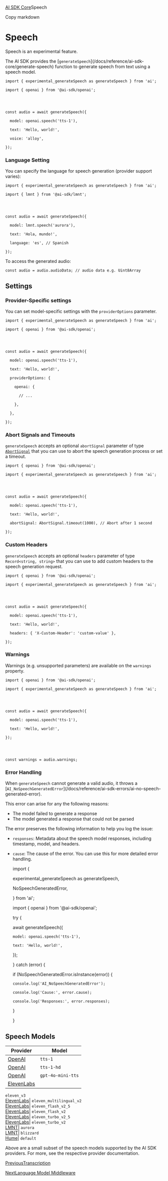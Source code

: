 [AI SDK Core](/docs/ai-sdk-core)Speech

Copy markdown

# Speech

Speech is an experimental feature.

The AI SDK provides the [`generateSpeech`](/docs/reference/ai-sdk-
core/generate-speech) function to generate speech from text using a speech
model.

    
    
    import { experimental_generateSpeech as generateSpeech } from 'ai';
    
    import { openai } from '@ai-sdk/openai';
    
    
    
    
    const audio = await generateSpeech({
    
      model: openai.speech('tts-1'),
    
      text: 'Hello, world!',
    
      voice: 'alloy',
    
    });

### Language Setting

You can specify the language for speech generation (provider support varies):

    
    
    import { experimental_generateSpeech as generateSpeech } from 'ai';
    
    import { lmnt } from '@ai-sdk/lmnt';
    
    
    
    
    const audio = await generateSpeech({
    
      model: lmnt.speech('aurora'),
    
      text: 'Hola, mundo!',
    
      language: 'es', // Spanish
    
    });

To access the generated audio:

    
    
    const audio = audio.audioData; // audio data e.g. Uint8Array

## Settings

### Provider-Specific settings

You can set model-specific settings with the `providerOptions` parameter.

    
    
    import { experimental_generateSpeech as generateSpeech } from 'ai';
    
    import { openai } from '@ai-sdk/openai';
    
    
    
    
    const audio = await generateSpeech({
    
      model: openai.speech('tts-1'),
    
      text: 'Hello, world!',
    
      providerOptions: {
    
        openai: {
    
          // ...
    
        },
    
      },
    
    });

### Abort Signals and Timeouts

`generateSpeech` accepts an optional `abortSignal` parameter of type
[`AbortSignal`](https://developer.mozilla.org/en-US/docs/Web/API/AbortSignal)
that you can use to abort the speech generation process or set a timeout.

    
    
    import { openai } from '@ai-sdk/openai';
    
    import { experimental_generateSpeech as generateSpeech } from 'ai';
    
    
    
    
    const audio = await generateSpeech({
    
      model: openai.speech('tts-1'),
    
      text: 'Hello, world!',
    
      abortSignal: AbortSignal.timeout(1000), // Abort after 1 second
    
    });

### Custom Headers

`generateSpeech` accepts an optional `headers` parameter of type
`Record<string, string>` that you can use to add custom headers to the speech
generation request.

    
    
    import { openai } from '@ai-sdk/openai';
    
    import { experimental_generateSpeech as generateSpeech } from 'ai';
    
    
    
    
    const audio = await generateSpeech({
    
      model: openai.speech('tts-1'),
    
      text: 'Hello, world!',
    
      headers: { 'X-Custom-Header': 'custom-value' },
    
    });

### Warnings

Warnings (e.g. unsupported parameters) are available on the `warnings`
property.

    
    
    import { openai } from '@ai-sdk/openai';
    
    import { experimental_generateSpeech as generateSpeech } from 'ai';
    
    
    
    
    const audio = await generateSpeech({
    
      model: openai.speech('tts-1'),
    
      text: 'Hello, world!',
    
    });
    
    
    
    
    const warnings = audio.warnings;

### Error Handling

When `generateSpeech` cannot generate a valid audio, it throws a
[`AI_NoSpeechGeneratedError`](/docs/reference/ai-sdk-errors/ai-no-speech-
generated-error).

This error can arise for any the following reasons:

  * The model failed to generate a response
  * The model generated a response that could not be parsed

The error preserves the following information to help you log the issue:

  * `responses`: Metadata about the speech model responses, including timestamp, model, and headers.
  * `cause`: The cause of the error. You can use this for more detailed error handling.

    
    
    import {
    
      experimental_generateSpeech as generateSpeech,
    
      NoSpeechGeneratedError,
    
    } from 'ai';
    
    import { openai } from '@ai-sdk/openai';
    
    
    
    
    try {
    
      await generateSpeech({
    
        model: openai.speech('tts-1'),
    
        text: 'Hello, world!',
    
      });
    
    } catch (error) {
    
      if (NoSpeechGeneratedError.isInstance(error)) {
    
        console.log('AI_NoSpeechGeneratedError');
    
        console.log('Cause:', error.cause);
    
        console.log('Responses:', error.responses);
    
      }
    
    }

## Speech Models

Provider| Model  
---|---  
[OpenAI](/providers/ai-sdk-providers/openai#speech-models)| `tts-1`  
[OpenAI](/providers/ai-sdk-providers/openai#speech-models)| `tts-1-hd`  
[OpenAI](/providers/ai-sdk-providers/openai#speech-models)| `gpt-4o-mini-tts`  
[ElevenLabs](/providers/ai-sdk-providers/elevenlabs#speech-models)|
`eleven_v3`  
[ElevenLabs](/providers/ai-sdk-providers/elevenlabs#speech-models)|
`eleven_multilingual_v2`  
[ElevenLabs](/providers/ai-sdk-providers/elevenlabs#speech-models)|
`eleven_flash_v2_5`  
[ElevenLabs](/providers/ai-sdk-providers/elevenlabs#speech-models)|
`eleven_flash_v2`  
[ElevenLabs](/providers/ai-sdk-providers/elevenlabs#speech-models)|
`eleven_turbo_v2_5`  
[ElevenLabs](/providers/ai-sdk-providers/elevenlabs#speech-models)|
`eleven_turbo_v2`  
[LMNT](/providers/ai-sdk-providers/lmnt#speech-models)| `aurora`  
[LMNT](/providers/ai-sdk-providers/lmnt#speech-models)| `blizzard`  
[Hume](/providers/ai-sdk-providers/hume#speech-models)| `default`  
  
Above are a small subset of the speech models supported by the AI SDK
providers. For more, see the respective provider documentation.

[PreviousTranscription](/docs/ai-sdk-core/transcription)

[NextLanguage Model Middleware](/docs/ai-sdk-core/middleware)

